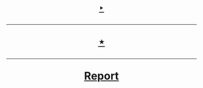<h1 align=center>
  <a href=https://smart-ide.web.app>
    ‣
  </a>
  <hr/>
  <a href=https://smart-ide.onrender.com>
    ⋆
  </a>
<hr/>
  <a href=https://ShivaShirsath.github.io/smart-ide>
    Report
  </a>
</h1>
